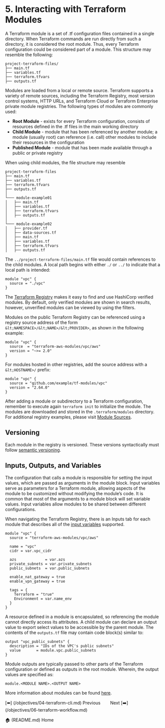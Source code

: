 # 5. Interacting with Terraform Modules

A Terraform module is a set of .tf configuration files contained in a single directory. When Terraform commands are run directly from such a directory, it is considered the root module. Thus, every Terraform configuration could be considered part of a module. This structure may resemble the following:

```
project-terraform-files/
├── main.tf
├── variables.tf
├── terraform.tfvars
├── outputs.tf
```

Modules are loaded from a local or remote source. Terraform supports a variety of remote sources, including the Terraform Registry, most version control systems, HTTP URLs, and Terraform Cloud or Terraform Enterprise private module registries. The following types of modules are commonly used: 

*   **Root Module** - exists for every Terraform configuration, consists of resources defined in the .tf files in the main working directory
*   **Child Module** - module that has been referenced by another module; a module (usually root) can reference (i.e. call) other modules to include their resources in the configuration
*   **Published Module** - module that has been made available through a public or private registry

When using child modules, the file structure may resemble 

```
project-terraform-files
├── main.tf
├── variables.tf
├── terraform.tfvars
├── outputs.tf
│
└─── module-example01
│   ├── main.tf
│   ├── variables.tf
│   ├── terraform.tfvars
│   ├── outputs.tf
│   
└─── module-example02
│   ├── provider.tf
│   ├── data-sources.tf
│   ├── main.tf
│   ├── variables.tf
│   ├── terraform.tfvars
│   ├── outputs.tf
```

The `../project-terraform-files/main.tf` file would contain references to the child modules. A local path begins with either `./` or `../` to indicate that a local path is intended:

```
module "vpc" {
  source = "./vpc"
}
```

The [Terraform Registry](https://registry.terraform.io/) makes it easy to find and use HashiCorp verified modules. By default, only verified modules are shown in search results, however, unverified modules can be viewed by using the filters. 

Modules on the public Terraform Registry can be referenced using a registry source address of the form `&lt;NAMESPACE>/&lt;NAME>/&lt;PROVIDER>`, as shown in the following example:

```
module "vpc" {
  source  = "terraform-aws-modules/vpc/aws"
  version = "~>= 2.0"	
}
```

For modules hosted in other registries, add the source address with a `&lt;HOSTNAME>/` prefix:

```
module "vpc" {
  source = "github.com/example/tf-modules/vpc"
  version = "2.64.0"
}
```

After adding a module or subdirectory to a Terraform configuration, remember to execute again `terraform init` to initialize the module. The modules are downloaded and stored in the `.terraform/modules` directory. For additional registry examples, please visit [Module Sources](https://www.terraform.io/docs/modules/sources.html). 

## Versioning

Each module in the registry is versioned. These versions syntactically must follow [semantic versioning](http://semver.org/).

## Inputs, Outputs, and Variables

The configuration that calls a module is responsible for setting the input values, which are passed as arguments in the module block. Input variables serve as parameters for a Terraform module, allowing aspects of the module to be customized without modifying the module’s code. It is common that most of the arguments to a module block will set variable values. Input variables allow modules to be shared between different configurations. 

When navigating the Terraform Registry, there is an Inputs tab for each module that describes all of the [input variables](https://registry.terraform.io/modules/terraform-aws-modules/vpc/aws/2.21.0?tab=inputs) supported.

```
module "vpc" {
  source = "terraform-aws-modules/vpc/aws"

  name = "vpc"
  cidr = var.vpc_cidr

  azs             = var.azs
  private_subnets = var.private_subnets
  public_subnets  = var.public_subnets

  enable_nat_gateway = true
  enable_vpn_gateway = true

  tags = {
    Terraform = "true"
    Environment = var.name_env
  }
}
```

A resource defined in a module is encapsulated, so referencing the module cannot directly access its attributes. A child module can declare an output value to export select values to be accessible by the parent module. The contents of the `outputs.tf` file may contain code block(s) similar to:  

```
output "vpc_public_subnets" {
  description = "IDs of the VPC's public subnets"
  value       = module.vpc.public_subnets
}
```

Module outputs are typically passed to other parts of the Terraform configuration or defined as outputs in the root module. Wherein, the output values are specified as: 

```
module.<MODULE NAME>.<OUTPUT NAME>
```

More information about modules can be found [here](https://www.terraform.io/docs/configuration/blocks/modules/index.html).


[⬅️] (/objectives/04-terraform-cli.md) Previous &nbsp;&nbsp;&nbsp;&nbsp;&nbsp;&nbsp;  Next [➡️] (/objectives/06-terraform-workflow.md) 

🏠 (README.md) Home